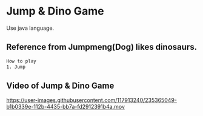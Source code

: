 # Jump & Dino Game
Use java language.
## Reference from Jumpmeng(Dog) likes dinosaurs.


```bash
How to play
1. Jump
```

## Video of Jump & Dino Game

https://user-images.githubusercontent.com/117913240/235365049-b1b0339e-112b-4435-bb7a-fd2912391b4a.mov


